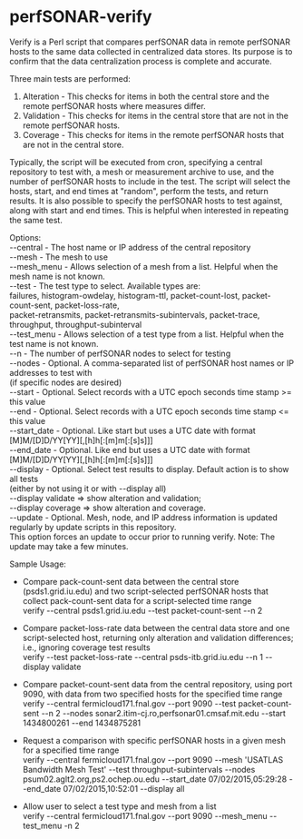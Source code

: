 # perfSONAR-verify
Verify is a Perl script that compares perfSONAR data in remote perfSONAR hosts to the same data collected in centralized data stores. Its purpose is to confirm that the data centralization process is complete and accurate.

Three main tests are performed:  
1) Alteration - This checks for items in both the central store and the remote perfSONAR hosts where measures differ.  
2) Validation - This checks for items in the central store that are not in the remote perfSONAR hosts.  
3) Coverage - This checks for items in the remote perfSONAR hosts that are not in the central store.

Typically, the script will be executed from cron, specifying a central repository to test with, a mesh or measurement archive to use, and the number of perfSONAR hosts to include in the test. The script will select the hosts, start, and end times at "random", perform the tests, and return results. It is also possible to specify the perfSONAR hosts to test against, along with start and end times. This is helpful when interested in repeating the same test.

Options:  
--central    - The host name or IP address of the central repository  
--mesh       - The mesh to use  
--mesh_menu  - Allows selection of a mesh from a list. Helpful when the mesh name is not known.  
--test       - The test type to select. Available types are:  
               failures, histogram-owdelay, histogram-ttl, packet-count-lost, packet-count-sent, packet-loss-rate,  
               packet-retransmits, packet-retransmits-subintervals, packet-trace, throughput, throughput-subinterval  
--test_menu  - Allows selection of a test type from a list. Helpful when the test name is not known.  
--n          - The number of perfSONAR nodes to select for testing  
--nodes      - Optional. A comma-separated list of perfSONAR host names or IP addresses to test with  
               (if specific nodes are desired)  
--start      - Optional. Select records with a UTC epoch seconds time stamp >= this value  
--end        - Optional. Select records with a UTC epoch seconds time stamp <= this value  
--start_date - Optional. Like start but uses a UTC date with format [M]M/[D]D/YY[YY][,[h]h[:[m]m[:[s]s]]]  
--end_date   - Optional. Like end but uses a UTC date with format [M]M/[D]D/YY[YY][,[h]h[:[m]m[:[s]s]]]  
--display    - Optional. Select test results to display. Default action is to show all tests  
               (either by not using it or with --display all)  
               --display validate => show alteration and validation;  
               --display coverage => show alteration and coverage.  
--update     - Optional. Mesh, node, and IP address information is updated regularly by update scripts in this repository.  
               This option forces an update to occur prior to running verify. Note: The update may take a few minutes.  

Sample Usage:  
- Compare pack-count-sent data between the central store (psds1.grid.iu.edu) and two script-selected perfSONAR hosts that collect pack-count-sent data for a script-selected time range  
verify --central psds1.grid.iu.edu --test packet-count-sent --n 2  

- Compare packet-loss-rate data between the central data store and one script-selected host, returning only alteration and validation differences; i.e., ignoring coverage test results  
verify --test packet-loss-rate --central psds-itb.grid.iu.edu --n 1 --display validate  

- Compare packet-count-sent data from the central repository, using port 9090, with data from two specified hosts for the specified time range  
verify --central fermicloud171.fnal.gov --port 9090 --test packet-count-sent --n 2 --nodes   sonar2.itim-cj.ro,perfsonar01.cmsaf.mit.edu --start 1434800261 --end 1434875281  

- Request a comparison with specific perfSONAR hosts in a given mesh for a specified time range  
verify --central fermicloud171.fnal.gov --port 9090 --mesh 'USATLAS Bandwidth Mesh Test' --test throughput-subintervals --nodes psum02.aglt2.org,ps2.ochep.ou.edu --start_date 07/02/2015,05:29:28 --end_date 07/02/2015,10:52:01 --display all  

- Allow user to select a test type and mesh from a list  
verify --central fermicloud171.fnal.gov --port 9090 --mesh_menu --test_menu -n 2  
